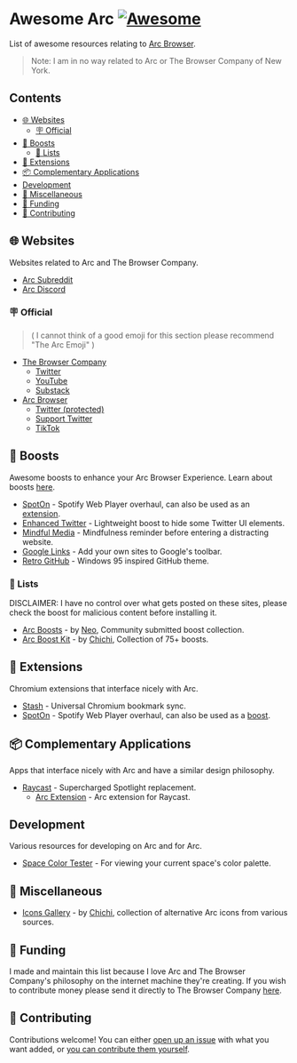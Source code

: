 <!--lint disable awesome-git-repo-age awesome-github awesome-toc double-link-->

# Awesome Arc [![Awesome](https://awesome.re/badge.svg)](https://awesome.re)

List of awesome resources relating to [Arc Browser](https://arc.net/).

> Note: I am in no way related to Arc or The Browser Company of New York.

## Contents

<!-- toc -->

- [🌐 Websites](#%F0%9F%8C%90-websites)
  - [🪧 Official](#%F0%9F%AA%A7-official)
- [🚀 Boosts](#%F0%9F%9A%80-boosts)
  - [📇 Lists](#%F0%9F%93%87-lists)
- [🧩 Extensions](#%F0%9F%A7%A9-extensions)
- [📦 Complementary Applications](#%F0%9F%93%A6-complementary-applications)
- [Development](#development)
- [🌱 Miscellaneous](#%F0%9F%8C%B1-miscellaneous)
- [💸 Funding](#%F0%9F%92%B8-funding)
- [📝 Contributing](#%F0%9F%93%9D-contributing)

<!-- tocstop -->

## 🌐 Websites

Websites related to Arc and The Browser Company.

- [Arc Subreddit](https://www.reddit.com/r/ArcBrowser/)
- [Arc Discord](https://discord.com/invite/arcinternet)

### 🪧 Official

> ( I cannot think of a good emoji for this section please recommend "The Arc Emoji" )

- [The Browser Company](https://thebrowser.company/)
  - [Twitter](https://twitter.com/browsercompany)
  - [YouTube](https://www.youtube.com/@TheBrowserCompany)
  - [Substack](https://browsercompany.substack.com/)
- [Arc Browser](https://arc.net/)
  - [Twitter (protected)](https://twitter.com/ArcInternet)
  - [Support Twitter](https://twitter.com/ArcMembership)
  - [TikTok](https://www.tiktok.com/@arc_journal)

## 🚀 Boosts

Awesome boosts to enhance your Arc Browser Experience. Learn about boosts [here](https://resources.arc.net/en/articles/6808613-boosts-customize-any-website).

- [SpotOn](https://github.com/SenpaiHunters/SpotOn) - Spotify Web Player overhaul, can also be used as an [extension](#🧩-extensions).
- [Enhanced Twitter](https://github.com/Xilantra/enhanced-twitter) - Lightweight boost to hide some Twitter UI elements.
- [Mindful Media](https://github.com/qu8n/arc-boost-mindful-media) - Mindfulness reminder before entering a distracting website.
- [Google Links](https://arc.net/e/2CADECD1-9839-4057-9EA9-A9988ABC4B92) - Add your own sites to Google's toolbar.
- [Retro GitHub](https://arcboosts.com/boosts/25/retro-github) - Windows 95 inspired GitHub theme.

### 📇 Lists

DISCLAIMER: I have no control over what gets posted on these sites, please check the boost for malicious content before installing it.

- [Arc Boosts](https://arcboosts.com/boosts) - by [Neo](https://twitter.com/neoighodaro), Community submitted boost collection.
- [Arc Boost Kit](https://madebychichi.gumroad.com/l/boostkit) - by [Chichi](https://twitter.com/madebychichi), Collection of 75+ boosts.

## 🧩 Extensions

Chromium extensions that interface nicely with Arc.

- [Stash](https://chrome.google.com/webstore/detail/stash/hkbmapdgnjblkefjfoanalgdmfcjmejo) - Universal Chromium bookmark sync.
- [SpotOn](https://github.com/SenpaiHunters/SpotOn) - Spotify Web Player overhaul, can also be used as a [boost](#🚀-boosts).

## 📦 Complementary Applications

Apps that interface nicely with Arc and have a similar design philosophy.

- [Raycast](https://www.raycast.com/) - Supercharged Spotlight replacement.
  - [Arc Extension](https://www.raycast.com/the-browser-company/arc) - Arc extension for Raycast.

## Development

Various resources for developing on Arc and for Arc.

- [Space Color Tester](https://arc.net/colors.html) - For viewing your current space's color palette.

## 🌱 Miscellaneous

- [Icons Gallery](https://lechichi.notion.site/Arc-Icon-Gallery-198384b780104dbf98b990a5fb9eec26) - by [Chichi](https://twitter.com/madebychichi), collection of alternative Arc icons from various sources.

## 💸 Funding

I made and maintain this list because I love Arc and The Browser Company's philosophy on the internet machine they're creating. If you wish to contribute money please send it directly to The Browser Company [here](https://browsercompany.substack.com/subscribe).

## 📝 Contributing

Contributions welcome! You can either [open up an issue](https://docs.github.com/en/issues/tracking-your-work-with-issues/creating-an-issue) with what you want added, or [you can contribute them yourself](contributing.md).
